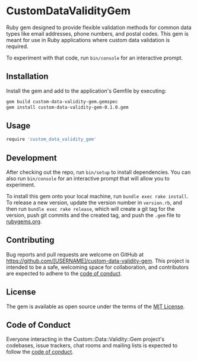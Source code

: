 
# CustomDataValidityGem




Ruby gem designed to provide flexible validation methods for common data types like email addresses, phone numbers, and postal codes. This gem is meant for use in Ruby applications where custom data validation is required.

To experiment with that code, run `bin/console` for an interactive prompt.

## Installation

Install the gem and add to the application's Gemfile by executing:

```bash
gem build custom-data-validity-gem.gemspec
gem install custom-data-validity-gem-0.1.0.gem
```

## Usage

```bash
require 'custom_data_validity_gem'
```

## Development

After checking out the repo, run `bin/setup` to install dependencies. You can also run `bin/console` for an interactive prompt that will allow you to experiment.

To install this gem onto your local machine, run `bundle exec rake install`. To release a new version, update the version number in `version.rb`, and then run `bundle exec rake release`, which will create a git tag for the version, push git commits and the created tag, and push the `.gem` file to [rubygems.org](https://rubygems.org).

## Contributing

Bug reports and pull requests are welcome on GitHub at https://github.com/[USERNAME]/custom-data-validity-gem. This project is intended to be a safe, welcoming space for collaboration, and contributors are expected to adhere to the [code of conduct](https://github.com/[USERNAME]/custom-data-validity-gem/blob/master/CODE_OF_CONDUCT.md).

## License

The gem is available as open source under the terms of the [MIT License](https://opensource.org/licenses/MIT).

## Code of Conduct

Everyone interacting in the Custom::Data::Validity::Gem project's codebases, issue trackers, chat rooms and mailing lists is expected to follow the [code of conduct](https://github.com/[USERNAME]/custom-data-validity-gem/blob/master/CODE_OF_CONDUCT.md).
